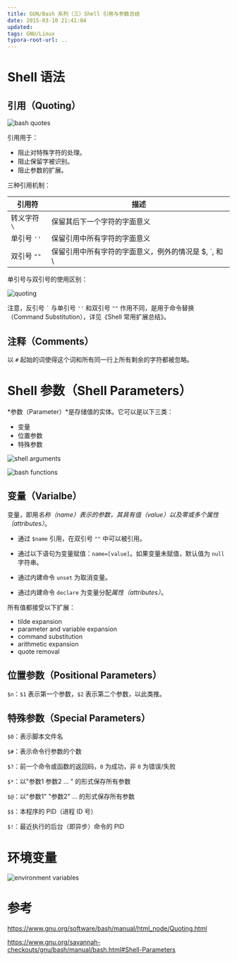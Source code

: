 ```yaml
---
title: GUN/Bash 系列（三）Shell 引用与参数总结
date: 2015-03-10 21:41:04
updated:
tags: GNU/Linux
typora-root-url: ..
---
```


# Shell 语法

## 引用（Quoting）

![bash quotes](https://wizardzines.com/comics/bash-quotes/bash-quotes.png)

引用用于：

* 阻止对特殊字符的处理。
* 阻止保留字被识别。
* 阻止参数的扩展。

三种引用机制：

| 引用符       | 描述                                                  |
| ------------ | ----------------------------------------------------- |
| 转义字符 `\` | 保留其后下一个字符的字面意义                          |
| 单引号 `''`  | 保留引用中所有字符的字面意义                          |
| 双引号 `""`  | 保留引用中所有字符的字面意义，例外的情况是 $, `, 和 \ |

单引号与双引号的使用区别：

![quoting](/img/gnu-linux/bash_quoting.png)

注意，反引号 `` ` `` 与单引号 `''` 和双引号 `""` 作用不同，是用于命令替换（Command Substitution），详见《Shell 常用扩展总结》。

## 注释（Comments）

以 `#` 起始的词使得这个词和所有同一行上所有剩余的字符都被忽略。

# Shell 参数（Shell Parameters）

*参数（Parameter）*是存储值的实体。它可以是以下三类：

* 变量
* 位置参数
* 特殊参数

![shell arguments](https://wizardzines.com/comics/shell-arguments/shell-arguments.png)

![bash functions](https://wizardzines.com/comics/bash-functions/bash-functions.png)

## 变量（Varialbe）

变量，即用*名称（name）*表示的参数，其具有*值（value）*以及零或多个*属性（attributes）*。

* 通过 `$name` 引用，在双引号 `""` 中可以被引用。
* 通过以下语句为变量赋值：`name=[value]`。如果变量未赋值，默认值为 `null` 字符串。
* 通过内建命令 `unset` 为取消变量。

* 通过内建命令 `declare` 为变量分配*属性（attributes）*。

所有值都接受以下扩展：

* tilde expansion
* parameter and variable expansion
* command substitution
* arithmetic expansion
* quote removal

## 位置参数（Positional Parameters）

`$n`：`$1` 表示第一个参数，`$2` 表示第二个参数，以此类推。

## 特殊参数（Special Parameters）

`$0`：表示脚本文件名

`$#`：表示命令行参数的个数

`$?`：前一个命令或函数的返回码，`0` 为成功，非 `0` 为错误/失败

`$*`：以"参数1 参数2 ... " 的形式保存所有参数

`$@`：以"参数1" "参数2" ... 的形式保存所有参数

`$$`：本程序的 PID（进程 ID 号）

`$!`：最近执行的后台（即异步）命令的 PID

# 环境变量

![environment variables](https://wizardzines.com/comics/environment-variables/environment-variables.png)

# 参考

https://www.gnu.org/software/bash/manual/html_node/Quoting.html

https://www.gnu.org/savannah-checkouts/gnu/bash/manual/bash.html#Shell-Parameters